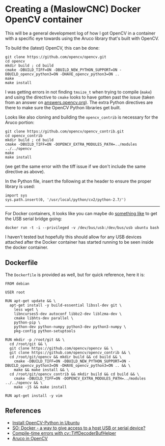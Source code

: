 Creating a (MaslowCNC) Docker OpenCV container
===

This will be a general development log of how I got OpenCV in a container
with a specific eye towards using the Aruco library that's built with OpenCV.

To build the (latest) OpenCV, this can be done:


```
git clone https://github.com/opencv/opencv.git
cd opencv
mkdir build ; cd build
cmake -DBUILD_TIFF=ON -DBUILD_NEW_PYTHON_SUPPORT=ON -DBUILD_opencv_python3=ON -DHAVE_opencv_python3=ON ..
make
make install
```

I was getting errors in not finding `tmsize_t` when trying to compile (`make`) and
using the directive to `cmake` looks to have gotten past the issue
(taken from an answer on [answers.opencv.org](http://answers.opencv.org/question/178962/compile-time-errors-with-cvtiffdecoderbufhelper/)).
The extra Python directives are there to make sure the OpenCV Python libraries get built.


Looks like also cloning and building the `opencv_contrib` is necessary for the Aruco portion:

```
git clone https://github.com/opencv/opencv_contrib.git
cd opencv_contrib
mkdir build ; cd build
cmake -DBUILD_TIFF=ON -DOPENCV_EXTRA_MODULES_PATH=../modules ../../opencv
make
make install
```

(we get the same error with the tiff issue if we don't include the same directive as above).

In the Python file, insert the following at the header to ensure the proper library is used:

```
import sys
sys.path.insert(0, '/usr/local/python/cv2/python-2.7/')
```

---

For Docker containers, it looks like you can maybe do
[something like](https://stackoverflow.com/questions/24225647/docker-a-way-to-give-access-to-a-host-usb-or-serial-device)
to get the USB serial bridge going:

```
docker run -t -i --privileged -v /dev/bus/usb:/dev/bus/usb ubuntu bash
```

I haven't tested but hopefully this should allow for any USB devices attached after the Docker container has started running
to be seen inside the docker container.

Dockerfile
---

The `Dockerfile` is provided as well, but for quick reference, here it is:

```
FROM debian

USER root

RUN apt-get update && \
  apt-get install -y build-essential libssl-dev git \
    less wget \
    libncurses5-dev autoconf libbz2-dev liblzma-dev \
    cmake libhts-dev parallel \
    python-pip \
    python-dev python-numpy python3-dev python3-numpy \
    pkg-config python-setuptools

RUN mkdir -p /root/git && \
  cd /root/git && \
  git clone https://github.com/opencv/opencv && \
  git clone https://github.com/opencv/opencv_contrib && \
  cd /root/git/opencv && mkdir build && cd build && \
    cmake -DBUILD_TIFF=ON -DBUILD_NEW_PYTHON_SUPPORT=ON -DBUILD_opencv_python3=ON -DHAVE_opencv_python3=ON .. && \
    make && make install && \
  cd /root/git/opencv_contrib && mkdir build && cd build && \
    cmake -DBUILD_TIFF=ON -DOPENCV_EXTRA_MODULES_PATH=../modules ../../opencv && \
    make -j5 && make install

RUN apt-get install -y vim
```

References
---

* [Install OpenCV-Python in Ubuntu](https://docs.opencv.org/3.4.1/d2/de6/tutorial_py_setup_in_ubuntu.html)
* [SO: Docker - a way to give access to a host USB or serial device?](https://stackoverflow.com/questions/24225647/docker-a-way-to-give-access-to-a-host-usb-or-serial-device)
* [Compile-time errors with cv::TiffDecoderBufHelper](http://answers.opencv.org/question/178962/compile-time-errors-with-cvtiffdecoderbufhelper/)
* [Aruco in OpenCV](http://www.philipzucker.com/aruco-in-opencv/)
